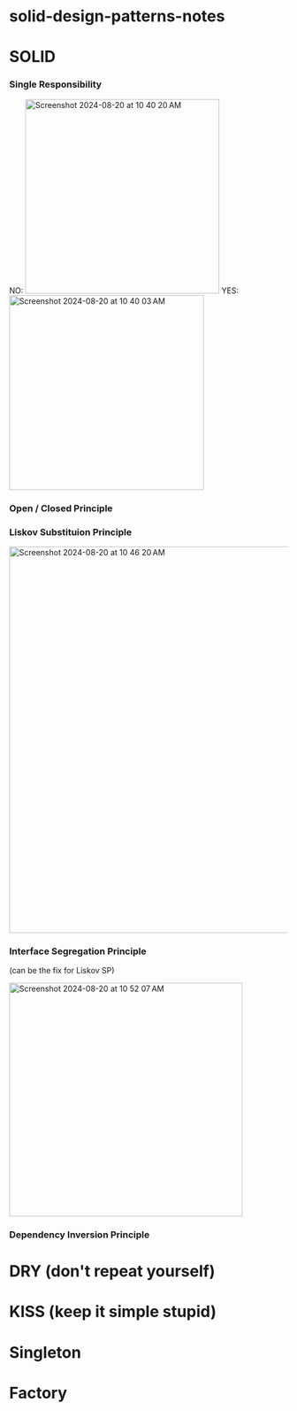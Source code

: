 # solid-design-patterns-notes

# SOLID

### Single Responsibility
NO:
<img width="351" alt="Screenshot 2024-08-20 at 10 40 20 AM" src="https://github.com/user-attachments/assets/bbe79c59-02a4-4569-825d-177e3750d19d">
YES:
<img width="352" alt="Screenshot 2024-08-20 at 10 40 03 AM" src="https://github.com/user-attachments/assets/b97159a9-f722-463a-a932-8ee2d92d49fd">

### Open / Closed Principle


### Liskov Substituion Principle

<img width="698" alt="Screenshot 2024-08-20 at 10 46 20 AM" src="https://github.com/user-attachments/assets/f9e6ff9f-0c9e-4d04-88d6-355205b091d9">


### Interface Segregation Principle

(can be the fix for Liskov SP)

<img width="422" alt="Screenshot 2024-08-20 at 10 52 07 AM" src="https://github.com/user-attachments/assets/1087b074-2da0-4274-8d4d-b27fc9de837d">

### Dependency Inversion Principle

# DRY (don't repeat yourself)

# KISS (keep it simple stupid)

# Singleton

# Factory

